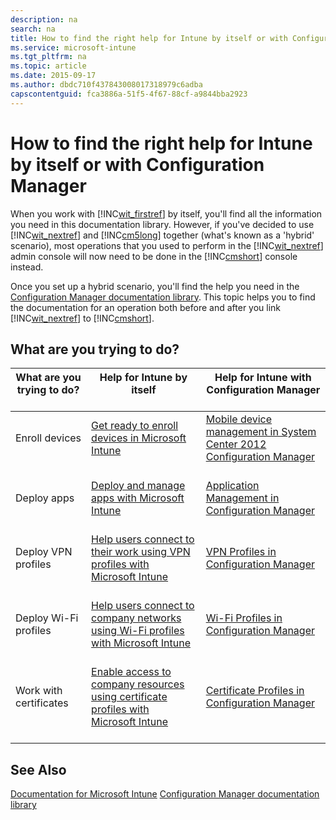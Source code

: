```yaml
---
description: na
search: na
title: How to find the right help for Intune by itself or with Configuration Manager
ms.service: microsoft-intune
ms.tgt_pltfrm: na
ms.topic: article
ms.date: 2015-09-17
ms.author: dbdc710f437843008017318979c6adba
capscontentguid: fca3886a-51f5-4f67-88cf-a9844bba2923
---
```

# How to find the right help for Intune by itself or with Configuration Manager
When you work with [!INC[wit_firstref](../Token/wit_firstref_md.md)] by itself, you'll find all the information you need in this documentation library. However, if you've decided to use [!INC[wit_nextref](../Token/wit_nextref_md.md)] and [!INC[cm5long](../Token/cm5long_md.md)] together (what's known as a 'hybrid' scenario), most operations that you used to perform in the [!INC[wit_nextref](../Token/wit_nextref_md.md)] admin console will now need to be done in the [!INC[cmshort](../Token/cmshort_md.md)] console instead.

Once you set up a hybrid scenario, you'll find the help you need in the [Configuration Manager documentation library](https://technet.microsoft.com/en-us/library/gg682041.aspx). This topic helps you to find the documentation for an operation both before and after you link [!INC[wit_nextref](../Token/wit_nextref_md.md)] to [!INC[cmshort](../Token/cmshort_md.md)].

## What are you trying to do?

|What are you trying to do? <br /> <br />|Help for Intune by itself <br /> <br />|Help for Intune with Configuration Manager <br /> <br />|
|------------------------------|-----------------------------|----------------------------------------------|
|Enroll devices <br /> <br />|[Get ready to enroll devices in Microsoft Intune](https://technet.microsoft.com/library/dn646962.aspx) <br /> <br />|[Mobile device management in System Center 2012 Configuration Manager](https://technet.microsoft.com/library/mt243476.aspx) <br /> <br />|
|Deploy apps <br /> <br />|[Deploy and manage apps with Microsoft Intune](https://technet.microsoft.com/library/dn646965.aspx) <br /> <br />|[Application Management in Configuration Manager](https://technet.microsoft.com/library/gg699373.aspx) <br /> <br />|
|Deploy VPN profiles <br /> <br />|[Help users connect to their work using VPN profiles with Microsoft Intune](https://technet.microsoft.com/library/dn818905.aspx) <br /> <br />|[VPN Profiles in Configuration Manager](https://technet.microsoft.com/library/dn261217.aspx) <br /> <br />|
|Deploy Wi-Fi profiles <br /> <br />|[Help users connect to company networks using Wi-Fi profiles with Microsoft Intune](https://technet.microsoft.com/library/dn818903.aspx) <br /> <br />|[Wi-Fi Profiles in Configuration Manager](https://technet.microsoft.com/library/dn261221.aspx) <br /> <br />|
|Work with certificates <br /> <br />|[Enable access to company resources using certificate profiles with Microsoft Intune](https://technet.microsoft.com/library/dn818904.aspx) <br /> <br />|[Certificate Profiles in Configuration Manager](https://technet.microsoft.com/library/dn261202.aspx) <br /> <br />|

## See Also
[Documentation for Microsoft Intune](../Topic/Documentation_for_Microsoft_Intune.md)
[Configuration Manager documentation library](https://technet.microsoft.com/en-us/library/gg682041.aspx)

